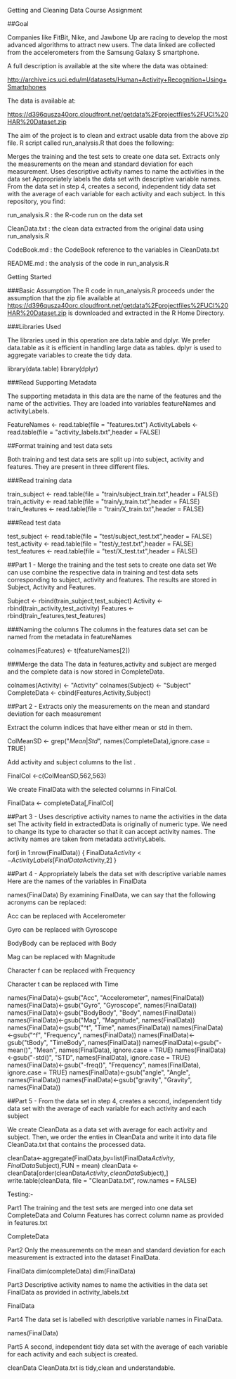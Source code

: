 Getting and Cleaning Data Course Assignment

##Goal

Companies like FitBit, Nike, and Jawbone Up are racing to develop the most advanced algorithms to attract new users. The data linked are collected from the accelerometers from the Samsung Galaxy S smartphone.

A full description is available at the site where the data was obtained:

http://archive.ics.uci.edu/ml/datasets/Human+Activity+Recognition+Using+Smartphones

The data is available at:

https://d396qusza40orc.cloudfront.net/getdata%2Fprojectfiles%2FUCI%20HAR%20Dataset.zip

The aim of the project is to clean and extract usable data from the above zip file. R script called run_analysis.R that does the following:

Merges the training and the test sets to create one data set.
Extracts only the measurements on the mean and standard deviation for each measurement.
Uses descriptive activity names to name the activities in the data set
Appropriately labels the data set with descriptive variable names.
From the data set in step 4, creates a second, independent tidy data set with the average of each variable for each activity and each subject.
In this repository, you find:

run_analysis.R : the R-code run on the data set

CleanData.txt : the clean data extracted from the original data using run_analysis.R

CodeBook.md : the CodeBook reference to the variables in CleanData.txt

README.md : the analysis of the code in run_analysis.R


Getting Started

###Basic Assumption The R code in run_analysis.R proceeds under the assumption that the zip file available at https://d396qusza40orc.cloudfront.net/getdata%2Fprojectfiles%2FUCI%20HAR%20Dataset.zip is downloaded and extracted in the R Home Directory.

###Libraries Used

The libraries used in this operation are data.table and dplyr. We prefer data.table as it is efficient in handling large data as tables. dplyr is used to aggregate variables to create the tidy data.

library(data.table)
library(dplyr)

###Read Supporting Metadata

The supporting metadata in this data are the name of the features and the name of the activities. They are loaded into variables featureNames and activityLabels.

FeatureNames <- read.table(file = "features.txt")
ActivityLabels <- read.table(file = "activity_labels.txt",header = FALSE)

##Format training and test data sets

Both training and test data sets are split up into subject, activity and features. They are present in three different files.

###Read training data

train_subject <- read.table(file = "train/subject_train.txt",header = FALSE)
train_activity <- read.table(file = "train/y_train.txt",header = FALSE)
train_features <- read.table(file = "train/X_train.txt",header = FALSE)

###Read test data

test_subject <- read.table(file = "test/subject_test.txt",header = FALSE)
test_activity <- read.table(file = "test/y_test.txt",header = FALSE)
test_features <- read.table(file = "test/X_test.txt",header = FALSE)

##Part 1 - Merge the training and the test sets to create one data set We can use combine the respective data in training and test data sets corresponding to subject, activity and features. The results are stored in Subject, Activity and Features.

Subject <- rbind(train_subject,test_subject)
Activity <- rbind(train_activity,test_activity)
Features <- rbind(train_features,test_features)

###Naming the columns The columns in the features data set can be named from the metadata in featureNames

colnames(Features) <- t(featureNames[2])

###Merge the data The data in features,activity and subject are merged and the complete data is now stored in CompleteData.

colnames(Activity) <- "Activity"
colnames(Subject) <- "Subject"
CompleteData <- cbind(Features,Activity,Subject)

##Part 2 - Extracts only the measurements on the mean and standard deviation for each measurement

Extract the column indices that have either mean or std in them.

ColMeanSD <- grep("*Mean*|*Std*", names(CompleteData),ignore.case = TRUE)

Add activity and subject columns to the list .

FinalCol <-c(ColMeanSD,562,563)

We create FinalData with the selected columns in FinalCol. 

FinalData <- completeData[,FinalCol]

##Part 3 - Uses descriptive activity names to name the activities in the data set The activity field in extractedData is originally of numeric type. We need to change its type to character so that it can accept activity names. The activity names are taken from metadata activityLabels.

for(i in 1:nrow(FinalData))
{
 FinalData$Activity <-ActivityLabels[FinalData$Activity,2] 
}


##Part 4 - Appropriately labels the data set with descriptive variable names Here are the names of the variables in FinalData

names(FinalData)
By examining FinalData, we can say that the following acronyms can be replaced:

Acc can be replaced with Accelerometer

Gyro can be replaced with Gyroscope

BodyBody can be replaced with Body

Mag can be replaced with Magnitude

Character f can be replaced with Frequency

Character t can be replaced with Time

names(FinalData)<-gsub("Acc", "Accelerometer", names(FinalData))
names(FinalData)<-gsub("Gyro", "Gyroscope", names(FinalData))
names(FinalData)<-gsub("BodyBody", "Body", names(FinalData))
names(FinalData)<-gsub("Mag", "Magnitude", names(FinalData))
names(FinalData)<-gsub("^t", "Time", names(FinalData))
names(FinalData)<-gsub("^f", "Frequency", names(FinalData))
names(FinalData)<-gsub("tBody", "TimeBody", names(FinalData))
names(FinalData)<-gsub("-mean()", "Mean", names(FinalData), ignore.case = TRUE)
names(FinalData)<-gsub("-std()", "STD", names(FinalData), ignore.case = TRUE)
names(FinalData)<-gsub("-freq()", "Frequency", names(FinalData), ignore.case = TRUE)
names(FinalData)<-gsub("angle", "Angle", names(FinalData))
names(FinalData)<-gsub("gravity", "Gravity", names(FinalData))

##Part 5 - From the data set in step 4, creates a second, independent tidy data set with the average of each variable for each activity and each subject

We create CleanData as a data set with average for each activity and subject. Then, we order the enties in CleanData and write it into data file CleanData.txt that contains the processed data.

cleanData<-aggregate(FinalData,by=list(FinalData$Activity,FinalData$Subject),FUN = mean)
cleanData <- cleanData[order(cleanData$Activity,cleanData$Subject),]
write.table(cleanData, file = "CleanData.txt", row.names = FALSE)

Testing:-

Part1
The training and the test sets are merged into  one data set CompleteData and Column Features has correct column name as provided in features.txt

CompleteData

Part2
Only the measurements on the mean and standard deviation for each measurement is extracted into the dataset FinalData.

FinalData
dim(completeData)
dim(FinalData)

Part3
Descriptive activity names to name the activities in the data set FinalData as provided in activity_labels.txt

FinalData

Part4
The data set is labelled with descriptive variable names in FinalData.

names(FinalData)

Part5
A second, independent tidy data set with the average of each variable for each activity and each subject is created.

cleanData
CleanData.txt is tidy,clean and understandable.